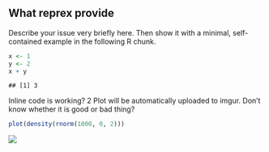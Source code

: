 ## What reprex provide

Describe your issue very briefly here. Then show it with a minimal,
self-contained example in the following R chunk.

``` r
x <- 1
y <- 2
x + y
```

    ## [1] 3

Inline code is working? 2 Plot will be automatically uploaded to imgur.
Don’t know whether it is good or bad thing?

``` r
plot(density(rnorm(1000, 0, 2)))
```

![](https://i.imgur.com/hOiOrhU.png)
